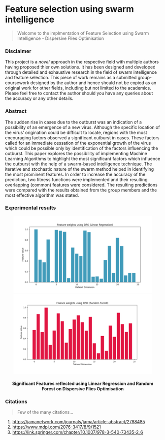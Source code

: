 # Feature selection using swarm intelligence

> Welcome to the implmentation of Feature Selection using Swarm Intelligence - Dispersive Flies Optimisation

<h3>Disclaimer</h3>
This project is a <i>novel</i> approach in the respective field with multiple authors having proposed thier own solutions.
It has been designed and developed through detailed and exhaustive research in the field of swarm intelligence and feature selection.
This piece of work remains as a submitted group-coursework designed by the author and hence should not be copied as an original work for other fields, including but not limited to the academics.
Please feel free to contact the author should you have any queries about the accuracy or any other details.

<h3>Abstract</h3>
The sudden rise in cases due to the outburst was an indication of a possibility of an emergence of a new virus. Although the specific location of the virus’ origination could be difficult to locate, regions with the most encouraging factors observed a significant outburst in cases. These factors called for an immediate cessation of the exponential growth of the virus which could be possible only by identification of the factors influencing the outburst. This paper explores the possibility of implementing Machine Learning Algorithms to highlight the most significant factors which influence the outburst with the help of a
swarm-based intelligence technique. The iterative and stochastic nature of the swarm method helped in identifying the most prominent features. In order to increase the accuracy of the prediction, two fitness functions were implemented and their resulting overlapping (common) features were considered. The resulting predictions were compared with the results obtained from the group members and the most effective algorithm was stated.

<h3>Experimental results</h3>
<p align="center">
  <img src="lr.png" width="450">
  <img src="rf.png" width="450">
</p>
<h4 align="center">Significant Features reflected using Linear Regression and Random Forest on Dispersive Flies Optimisation</h4>

<h3>Citations</h3>

> Few of the many citations...
1. https://jamanetwork.com/journals/jama/article-abstract/2788485
2. https://www.mdpi.com/2076-3417/8/9/1521
3. https://link.springer.com/chapter/10.1007/978-3-540-73435-2_6
